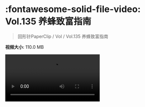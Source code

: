 # :fontawesome-solid-file-video: Vol.135 养蜂致富指南

> 回形针PaperClip / Vol / Vol.135 养蜂致富指南

**视频大小**: 110.0 MB

<div class="video"><video src="https://file.hsyhx.top/archive/PaperClip/Vol/135.mp4" controls preload>🤔 您的浏览器不支持 video 标签</video></div>